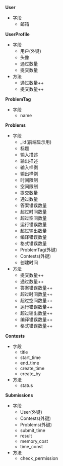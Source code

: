 **User**
- 字段
	+ 邮箱

**UserProfile**
- 字段
	+ 用户(外键)
	+ 头像
	+ 通过数量
	+ 提交数量
- 方法
	+ 通过数量++
	+ 提交数量++

**ProblemTag**
- 字段
	+ name

**Problems**
- 字段
	+ _id(前端显示用)
	+ 标题
	+ 输入描述
	+ 输出描述
	+ 输入样例
	+ 输出样例
	+ 时间限制
	+ 空间限制
	+ 提交数量
	+ 通过数量
	+ 答案错误数量
	+ 超过时间数量
	+ 超过空间数量
	+ 运行错误数量
	+ 超过输出数量
	+ 编译错误数量
	+ 格式错误数量
	+ ProblemTag(外键)
	+ Contests(外键)
	+ 创建时间
- 方法
	+ 提交数量++
	+ 通过数量++
	+ 答案错误数量++
	+ 超过时间数量++
	+ 超过空间数量++
	+ 运行错误数量++
	+ 超过输出数量++
	+ 编译错误数量++
	+ 格式错误数量++

**Contests**
- 字段
	+ title
	+ start_time
	+ end_time
	+ create_time
	+ create_by
- 方法
    + status
    
**Submissions**
- 字段
    + User(外键)
    + Contests(外键)
    + Problems(外键)
    + submit_time
    + result
    + memory_cost
    + time_const
- 方法
    + check_permission   

    